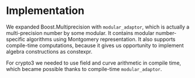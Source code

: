 # Implementation



We expanded Boost.Multiprecision with `modular_adaptor`, which is actually a multi-precision number by some modular. It contains modular number-specific algorithms using Montgomery representation. It also supports compile-time computations, because it gives us opportunity to implement algebra constructions as constexpr.

For crypto3 we needed to use field and curve arithmetic in compile time, which became possible thanks to compile-time `modular_adaptor`.
